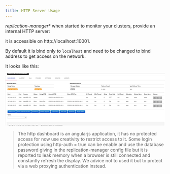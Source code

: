 ```yaml
---
title: HTTP Server Usage
---
```

*replication-manager**  when started to monitor your clusters, provide an internal HTTP server:

it is accessible on http://localhost:10001.

By default it is bind only to `localhost` and need to be changed to bind address to get access on the network.

It looks like this:

![mrmdash](/images/http.png)

> The http dashboard is an angularjs application, it has no protected access for now use creativity to restrict access to it.
Some login protection using http-auth = true can be enable and use the database password giving in the replication-manager config file but it is reported to leak memory when a browser is still connected and constantly refresh the display. We advice not to used it but to protect via a web proxying authentication instead.   
